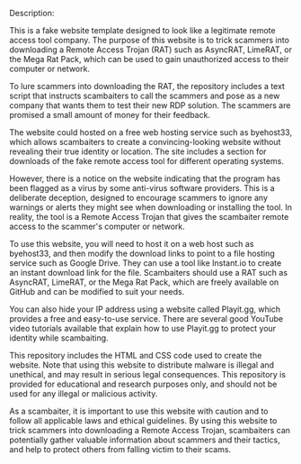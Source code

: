 Description:

This is a fake website template designed to look like a legitimate remote access tool company. The purpose of this website is to trick scammers into downloading a Remote Access Trojan (RAT) such as AsyncRAT, LimeRAT, or the Mega Rat Pack, which can be used to gain unauthorized access to their computer or network.

To lure scammers into downloading the RAT, the repository includes a text script that instructs scambaiters to call the scammers and pose as a new company that wants them to test their new RDP solution. The scammers are promised a small amount of money for their feedback.

The website could hosted on a free web hosting service such as byehost33, which allows scambaiters to create a convincing-looking website without revealing their true identity or location. The site includes a section for downloads of the fake remote access tool for different operating systems.

However, there is a notice on the website indicating that the program has been flagged as a virus by some anti-virus software providers. This is a deliberate deception, designed to encourage scammers to ignore any warnings or alerts they might see when downloading or installing the tool. In reality, the tool is a Remote Access Trojan that gives the scambaiter remote access to the scammer's computer or network.

To use this website, you will need to host it on a web host such as byehost33, and then modify the download links to point to a file hosting service such as Google Drive. They can use a tool like Instant.io to create an instant download link for the file. Scambaiters should use a RAT such as AsyncRAT, LimeRAT, or the Mega Rat Pack, which are freely available on GitHub and can be modified to suit your needs.

You can also hide your IP address using a website called Playit.gg, which provides a free and easy-to-use service. There are several good YouTube video tutorials available that explain how to use Playit.gg to protect your identity while scambaiting.

This repository includes the HTML and CSS code used to create the website. Note that using this website to distribute malware is illegal and unethical, and may result in serious legal consequences. This repository is provided for educational and research purposes only, and should not be used for any illegal or malicious activity.

As a scambaiter, it is important to use this website with caution and to follow all applicable laws and ethical guidelines. By using this website to trick scammers into downloading a Remote Access Trojan, scambaiters can potentially gather valuable information about scammers and their tactics, and help to protect others from falling victim to their scams.
